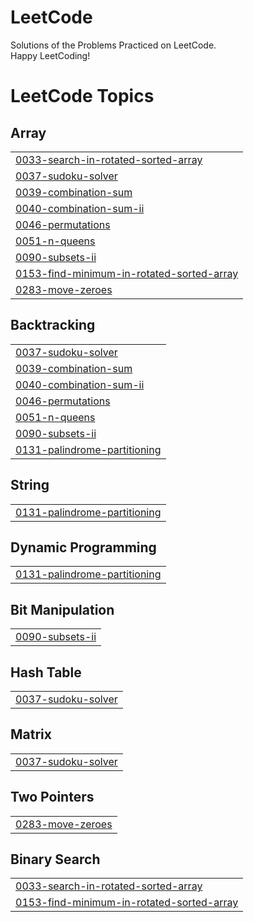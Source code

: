 # LeetCode
Solutions of the Problems Practiced on LeetCode.<br>
Happy LeetCoding!

<!---LeetCode Topics Start-->
# LeetCode Topics
## Array
|  |
| ------- |
| [0033-search-in-rotated-sorted-array](https://github.com/anushkaa-ambuj/LeetCode/tree/master/0033-search-in-rotated-sorted-array) |
| [0037-sudoku-solver](https://github.com/anushkaa-ambuj/LeetCode/tree/master/0037-sudoku-solver) |
| [0039-combination-sum](https://github.com/anushkaa-ambuj/LeetCode/tree/master/0039-combination-sum) |
| [0040-combination-sum-ii](https://github.com/anushkaa-ambuj/LeetCode/tree/master/0040-combination-sum-ii) |
| [0046-permutations](https://github.com/anushkaa-ambuj/LeetCode/tree/master/0046-permutations) |
| [0051-n-queens](https://github.com/anushkaa-ambuj/LeetCode/tree/master/0051-n-queens) |
| [0090-subsets-ii](https://github.com/anushkaa-ambuj/LeetCode/tree/master/0090-subsets-ii) |
| [0153-find-minimum-in-rotated-sorted-array](https://github.com/anushkaa-ambuj/LeetCode/tree/master/0153-find-minimum-in-rotated-sorted-array) |
| [0283-move-zeroes](https://github.com/anushkaa-ambuj/LeetCode/tree/master/0283-move-zeroes) |
## Backtracking
|  |
| ------- |
| [0037-sudoku-solver](https://github.com/anushkaa-ambuj/LeetCode/tree/master/0037-sudoku-solver) |
| [0039-combination-sum](https://github.com/anushkaa-ambuj/LeetCode/tree/master/0039-combination-sum) |
| [0040-combination-sum-ii](https://github.com/anushkaa-ambuj/LeetCode/tree/master/0040-combination-sum-ii) |
| [0046-permutations](https://github.com/anushkaa-ambuj/LeetCode/tree/master/0046-permutations) |
| [0051-n-queens](https://github.com/anushkaa-ambuj/LeetCode/tree/master/0051-n-queens) |
| [0090-subsets-ii](https://github.com/anushkaa-ambuj/LeetCode/tree/master/0090-subsets-ii) |
| [0131-palindrome-partitioning](https://github.com/anushkaa-ambuj/LeetCode/tree/master/0131-palindrome-partitioning) |
## String
|  |
| ------- |
| [0131-palindrome-partitioning](https://github.com/anushkaa-ambuj/LeetCode/tree/master/0131-palindrome-partitioning) |
## Dynamic Programming
|  |
| ------- |
| [0131-palindrome-partitioning](https://github.com/anushkaa-ambuj/LeetCode/tree/master/0131-palindrome-partitioning) |
## Bit Manipulation
|  |
| ------- |
| [0090-subsets-ii](https://github.com/anushkaa-ambuj/LeetCode/tree/master/0090-subsets-ii) |
## Hash Table
|  |
| ------- |
| [0037-sudoku-solver](https://github.com/anushkaa-ambuj/LeetCode/tree/master/0037-sudoku-solver) |
## Matrix
|  |
| ------- |
| [0037-sudoku-solver](https://github.com/anushkaa-ambuj/LeetCode/tree/master/0037-sudoku-solver) |
## Two Pointers
|  |
| ------- |
| [0283-move-zeroes](https://github.com/anushkaa-ambuj/LeetCode/tree/master/0283-move-zeroes) |
## Binary Search
|  |
| ------- |
| [0033-search-in-rotated-sorted-array](https://github.com/anushkaa-ambuj/LeetCode/tree/master/0033-search-in-rotated-sorted-array) |
| [0153-find-minimum-in-rotated-sorted-array](https://github.com/anushkaa-ambuj/LeetCode/tree/master/0153-find-minimum-in-rotated-sorted-array) |
<!---LeetCode Topics End-->